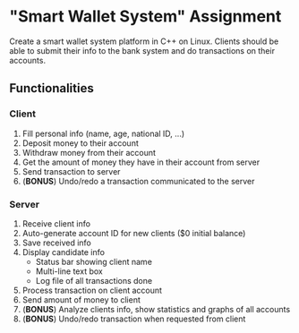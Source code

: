 # "Smart Wallet System" Assignment
Create a smart wallet system platform in C++ on Linux. Clients should be able to submit their info to the bank system and do transactions on their accounts.

## Functionalities
### Client
1. Fill personal info (name, age, national ID, ...)
2. Deposit money to their account
3. Withdraw money from their account
4. Get the amount of money they have in their account from server
5. Send transaction to server
6. (**BONUS**) Undo/redo a transaction communicated to the server

### Server
1. Receive client info
2. Auto-generate account ID for new clients ($0 initial balance)
3. Save received info
4. Display candidate info
    - Status bar showing client name
    - Multi-line text box
    - Log file of all transactions done
5. Process transaction on client account
6. Send amount of money to client
7. (**BONUS**) Analyze clients info, show statistics and graphs of all accounts
8. (**BONUS**) Undo/redo transaction when requested from client